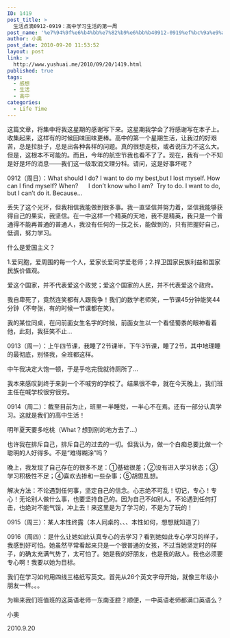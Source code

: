 ```yaml
---
ID: 1419
post_title: >
  生活点滴0912-0919：高中学习生活的第一周
post_name: '%e7%94%9f%e6%b4%bb%e7%82%b9%e6%bb%b40912-0919%ef%bc%9a%e9%ab%98%e4%b8%ad%e5%ad%a6%e4%b9%a0%e7%94%9f%e6%b4%bb%e7%9a%84%e7%ac%ac%e4%b8%80%e5%91%a8'
author: 小奥
post_date: 2010-09-20 11:53:52
layout: post
link: >
  http://www.yushuai.me/2010/09/20/1419.html
published: true
tags:
  - 感想
  - 生活
  - 高中
categories:
  - Life Time
---
```

<p>这篇文章，将集中将我这星期的感谢写下来。这星期我学会了将感谢写在本子上。收集起来，这样有的时候回味回味更棒。高中的第一个星期生活，让我过的好艰苦，总是拉肚子，总是出各种各样的问题。真的很想走校，或者说压力不这么大。但是，这根本不可能的。而且，今年的航空节我也看不了了。现在，我有一个不知是好是坏的消息——我们这一级取消文理分科。请问，这是好事坏呢？</p> <!--more-->  <p>0912（周日）：What should I do? I want to do my best,but I lost myself. How can I find myself? When?&#160;&#160;&#160;&#160;&#160; I don’t know who I am?&#160; Try to do. I want to do, but I can’t do it. Because...</p>  <p>丢失了这个光环，但我相信我能做到很多事。我一直坚信并努力着，坚信我能够获得自己的果实，我坚信。在一中这样一个精英的天地，我不是精英，我只是一个普通得不能再普通的普通人，我没有任何的一技之长，能做到的，只有把握好自己，低调，努力学习。</p> 什么是爱国主义？   <p>1.爱同胞，爱周围的每一个人，爱家长爱同学爱老师；2.捍卫国家民族利益和国家民族价值观。</p>  <p>爱这个国家，并不代表爱这个政党；爱这个国家的人民，并不代表爱这个政府。</p>  <p>我自卑死了，竟然连笑都有人跟我争！我们的数学老师笑，一节课45分钟能笑44分钟（不夸张，有的时候一节课都在笑）。</p>  <p>我的某位同桌，在问前面女生名字的时候，前面女生以一个看怪蜀黍的眼神看着他，此刻，我狂笑不止...</p>  <p>0913（周一）：上午四节课，我睡了2节课半，下午3节课，睡了2节，其中地理睡的最彻底，别怪我，全班都这样。</p>  <p>中午我决定大饱一顿，于是乎吃完我就待厕所了...</p>  <p>我本来感叹到终于来到一个不喊穷的学校了。结果很不幸，就在今天晚上，我们班主任在喊学校很穷很穷。</p>  <p>0914（周二）：截至目前为止，班里一半睡觉，一半心不在焉。还有一部分认真学习。这就是我们的高中生活！</p>  <p>明年夏天要多吃桃（What？想到别的地方去了...）</p>  <p>也许我在排斥自己，排斥自己的过去的一切。但我认为，做一个白痴总要比做一个聪明的人好得多。不是“难得糊涂”吗？</p>  <p>晚上，我发现了自己存在的很多不足：①基础很差；②没有进入学习状态；③学习积极性不足；④喜欢去掺和一些杂事；⑤胡思乱想。</p>  <p>解决方法：不论遇到任何事，坚定自己的信念。心志绝不可乱！切记，专心！专心！无论别人做什么事，也要坚持自己的。因为自己不如别人。不论遇到任何打击，也绝对不能气馁，冲上去！来这里是为了学习的，不是为了玩的！</p>  <p>0915（周三）：某人本性终露（本人同桌的、、、本性如何，想想就知道了）</p>  <p>0916（周四）：是什么让她如此认真专心的去学习？看到她如此专心学习的样子，我感到好可怕。她虽然平常看起来只是一个很普通的女孩，不过当她坚定时的样子，的确太充满气势了，太可怕了。她是我的好朋友，也是我的敌人。我也必须要专心啊！我要以她为目标。</p>  <p>我们在学习如何用四线三格纸写英文。首先从26个英文字母开始，就像三年级小朋友一样。。。</p>  <p>为嘛来我们班值班的这英语老师一东南亚腔？顺便，一中英语老师都满口英语么？</p>  <p>小奥</p>  <p>2010.9.20</p>